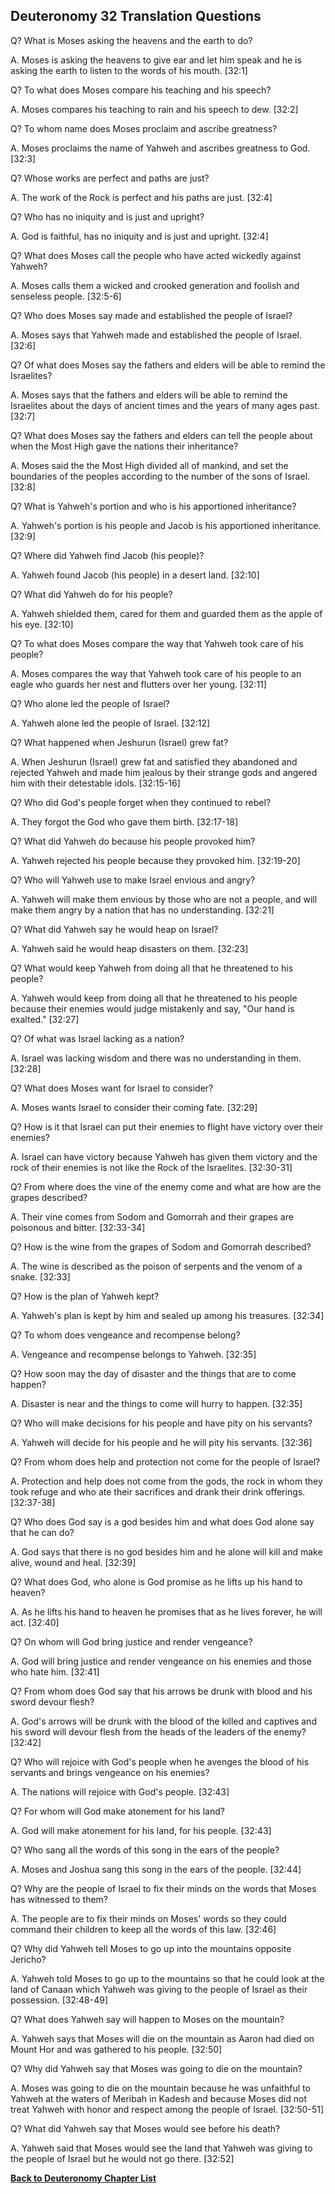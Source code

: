 ## Deuteronomy 32 Translation Questions ##

Q? What is Moses asking the heavens and the earth to do?

A. Moses is asking the heavens to give ear and let him speak and he is asking the earth to listen to the words of his mouth. [32:1]

Q? To what does Moses compare his teaching and his speech?

A. Moses compares his teaching to rain and his speech to dew. [32:2]

Q? To whom name does Moses proclaim and ascribe greatness?

A. Moses proclaims the name of Yahweh and ascribes greatness to God. [32:3]

Q? Whose works are perfect and paths are just?

A. The work of the Rock is perfect and his paths are just. [32:4]

Q? Who has no iniquity and is just and upright?

A. God is faithful, has no iniquity and is just and upright. [32:4]

Q? What does Moses call the people who have acted wickedly against Yahweh?

A. Moses calls them a wicked and crooked generation and foolish and senseless people. [32:5-6]

Q? Who does Moses say made and established the people of Israel?

A. Moses says that Yahweh made and established the people of Israel. [32:6]

Q? Of what does Moses say the fathers and elders will be able to remind the Israelites?

A. Moses says that the fathers and elders will be able to remind the Israelites about the days of ancient times and the years of many ages past. [32:7]

Q? What does Moses say the fathers and elders can tell the people about when the Most High gave the nations their inheritance?

A. Moses said the the Most High divided all of mankind, and set the boundaries of the peoples according to the number of the sons of Israel. [32:8]

Q? What is Yahweh's portion and who is his apportioned inheritance?

A. Yahweh's portion is his people and Jacob is his apportioned inheritance. [32:9]

Q? Where did Yahweh find Jacob (his people)?

A. Yahweh found Jacob (his people) in a desert land. [32:10]

Q? What did Yahweh do for his people?

A. Yahweh shielded them, cared for them and guarded them as the apple of his eye. [32:10]

Q? To what does Moses compare the way that Yahweh took care of his people?

A. Moses compares the way that Yahweh took care of his people to an eagle who guards her nest and flutters over her young. [32:11]

Q? Who alone led the people of Israel?

A. Yahweh alone led the people of Israel. [32:12]

Q? What happened when Jeshurun (Israel) grew fat?

A. When Jeshurun (Israel) grew fat and satisfied they abandoned and rejected Yahweh and made him jealous by their strange gods and angered him with their detestable idols. [32:15-16]

Q? Who did God's people forget when they continued to rebel?

A. They forgot the God who gave them birth. [32:17-18]

Q? What did Yahweh do because his people provoked him?

A. Yahweh rejected his people because they provoked him. [32:19-20]

Q? Who will Yahweh use to make Israel envious and angry?

A. Yahweh will make them envious by those who are not a people, and will make them angry by a nation that has no understanding. [32:21]

Q? What did Yahweh say he would heap on Israel?

A. Yahweh said he would heap disasters on them. [32:23] 

Q? What would keep Yahweh from doing all that he threatened to his people?

A. Yahweh would keep from doing all that he threatened to his people because their enemies would judge mistakenly and say, "Our hand is exalted." [32:27]

Q? Of what was Israel lacking as a nation?

A. Israel was lacking wisdom and there was no understanding in them. [32:28]

Q? What does Moses want for Israel to consider?

A. Moses wants Israel to consider their coming fate. [32:29]

Q? How is it that Israel can put their enemies to flight have victory over their enemies?

A. Israel can have victory because Yahweh has given them victory and the rock of their enemies is not like the Rock of the Israelites. [32:30-31]

Q? From where does the vine of the enemy come and what are how are the grapes described?

A. Their vine comes from Sodom and Gomorrah and their grapes are poisonous and bitter. [32:33-34]

Q? How is the wine from the grapes of Sodom and Gomorrah described?

A. The wine is described as the poison of serpents and the venom of a snake. [32:33]

Q? How is the plan of Yahweh kept?

A. Yahweh's plan is kept by him and sealed up among his treasures. [32:34]

Q? To whom does vengeance and recompense belong?

A. Vengeance and recompense belongs to Yahweh. [32:35]

Q? How soon may the day of disaster and the things that are to come happen?

A. Disaster is near and the things to come will hurry to happen. [32:35]

Q? Who will make decisions for his people and have pity on his servants?

A. Yahweh will decide for his people and he will pity his servants. [32:36]

Q? From whom does help and protection not come for the people of Israel?

A. Protection and help does not come from the gods, the rock in whom they took refuge and who ate their sacrifices and drank their drink offerings. [32:37-38]

Q? Who does God say is a god besides him and what does God alone say that he can do?

A. God says that there is no god besides him and he alone will kill and make alive, wound and heal. [32:39]

Q? What does God, who alone is God promise as he lifts up his hand to heaven?

A. As he lifts his hand to heaven he promises that as he lives forever, he will act. [32:40]

Q? On whom will God bring justice and render vengeance?

A. God will bring justice and render vengeance on his enemies and those who hate him. [32:41]

Q? From whom does God say that his arrows be drunk with blood and his sword devour flesh?

A. God's arrows will be drunk with the blood of the killed and captives and his sword will devour flesh from the heads of the leaders of the enemy? [32:42]

Q? Who will rejoice with God's people when he avenges the blood of his servants and brings vengeance on his enemies?

A. The nations will rejoice with God's people. [32:43]

Q? For whom will God make atonement for his land?

A. God will make atonement for his land, for his people. [32:43]

Q? Who sang all the words of this song in the ears of the people?

A. Moses and Joshua sang this song in the ears of the people. [32:44]

Q? Why are the people of Israel to fix their minds on the words that Moses has witnessed to them?

A. The people are to fix their minds on Moses' words so they could command their children to keep all the words of this law. [32:46]

Q? Why did Yahweh tell Moses to go up into the mountains opposite Jericho?

A. Yahweh told Moses to go up to the mountains so that he could look at the land of Canaan which Yahweh was giving to the people of Israel as their possession. [32:48-49]

Q? What does Yahweh say will happen to Moses on the mountain?

A. Yahweh says that Moses will die on the mountain as Aaron had died on Mount Hor and was gathered to his people. [32:50]

Q? Why did Yahweh say that Moses was going to die on the mountain?

A. Moses was going to die on the mountain because he was unfaithful to Yahweh at the waters of Meribah in Kadesh and because Moses did not treat Yahweh with honor and respect among the people of Israel. [32:50-51]

Q? What did Yahweh say that Moses would see before his death?

A. Yahweh said that Moses would see the land that Yahweh was giving to the people of Israel but he would not go there. [32:52]

__[Back to Deuteronomy Chapter List](./)__

